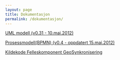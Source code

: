 ```yaml
---
layout: page
title: Dokumentasjon 
permalink: /dokumentasjon/
---
```

[UML modell (v0.31 - 10.mai.2012)](http://www.geosynkronisering.no/files/umlmodell/0.3)

[Prosessmodell(BPMN) (v0.4 - oppdatert 15.mai.2012)](http://www.geosynkronisering.no/files/prosessmodell/0.4)

[Kildekode Felleskomponent GeoSynkronisering](https://github.com/kartverket/geosynkronisering)


